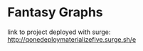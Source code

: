 # Fantasy Graphs
  link to project deployed with surge:
  http://qonedeploymaterializefive.surge.sh/e
  
